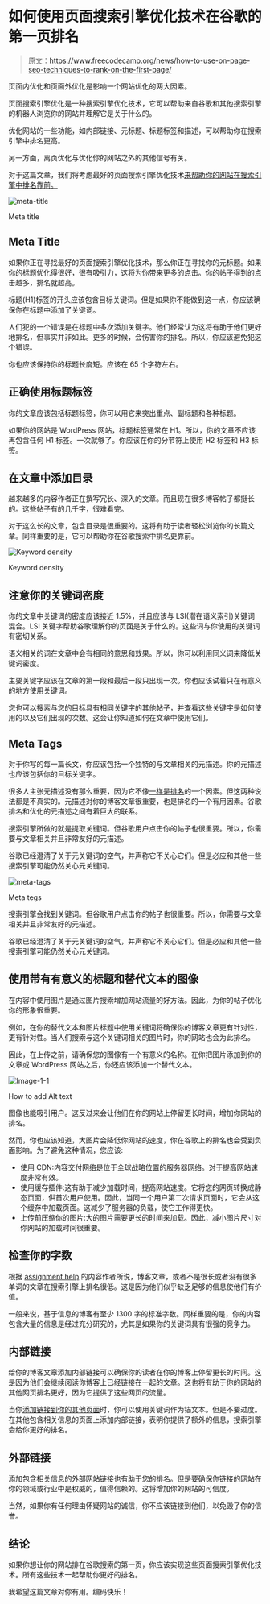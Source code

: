 # 如何使用页面搜索引擎优化技术在谷歌的第一页排名

> 原文：<https://www.freecodecamp.org/news/how-to-use-on-page-seo-techniques-to-rank-on-the-first-page/>

页面内优化和页面外优化是影响一个网站优化的两大因素。

页面搜索引擎优化是一种搜索引擎优化技术，它可以帮助来自谷歌和其他搜索引擎的机器人浏览你的网站并理解它是关于什么的。

优化网站的一些功能，如内部链接、元标题、标题标签和描述，可以帮助你在搜索引擎中排名更高。

另一方面，离页优化与优化你的网站之外的其他信号有关。

对于这篇文章，我们将考虑最好的页面搜索引擎优化技术[来帮助你的网站在搜索引擎中排名靠前。](https://www.freecodecamp.org/news/seo-secrets-reverse-engineering-googles-algorithm-92fad4f5a39/)

![meta-title](img/f16c1286503cc593ff15f0af5d5f4e52.png)

Meta title

## Meta Title

如果你正在寻找最好的页面搜索引擎优化技术，那么你正在寻找你的元标题。如果你的标题优化得很好，很有吸引力，这将为你带来更多的点击。你的帖子得到的点击越多，排名就越高。

标题(H1)标签的开头应该包含目标关键词。但是如果你不能做到这一点，你应该确保你在标题中添加了关键词。

人们犯的一个错误是在标题中多次添加关键字。他们经常认为这将有助于他们更好地排名，但事实并非如此。更多的时候，会伤害你的排名。所以，你应该避免犯这个错误。

你也应该保持你的标题长度短。应该在 65 个字符左右。

## 正确使用标题标签

你的文章应该包括标题标签，你可以用它来突出重点、副标题和各种标题。

如果你的网站是 WordPress 网站，标题标签通常在 H1。所以，你的文章不应该再包含任何 H1 标签。一次就够了。你应该在你的分节符上使用 H2 标签和 H3 标签。

## 在文章中添加目录

越来越多的内容作者正在撰写冗长、深入的文章。而且现在很多博客帖子都挺长的。这些帖子有的几千字，很难看完。

对于这么长的文章，包含目录是很重要的。这将有助于读者轻松浏览你的长篇文章。同样重要的是，它可以帮助你在谷歌搜索中排名更靠前。

![Keyword density](img/00ea2fcd799c84d0addd28d1325a8a43.png)

Keyword density

## 注意你的关键词密度

你的文章中关键词的密度应该接近 1.5%，并且应该与 LSI(潜在语义索引)关键词混合。LSI 关键字帮助谷歌理解你的页面是关于什么的。这些词与你使用的关键词有密切关系。

语义相关的词在文章中会有相同的意思和效果。所以，你可以利用同义词来降低关键词密度。

主要关键字应该在文章的第一段和最后一段只出现一次。你也应该试着只在有意义的地方使用关键词。

您也可以搜索与您的目标具有相同关键字的其他帖子，并查看这些关键字是如何使用的以及它们出现的次数。这会让你知道如何在文章中使用它们。

## Meta Tags

对于你写的每一篇长文，你应该包括一个独特的与文章相关的元描述。你的元描述也应该包括你的目标关键字。

很多人主张元描述没有那么重要，因为它不像[一样是排名](https://backlinko.com/on-page-seo)的一个因素。但这两种说法都是不真实的。元描述对你的博客文章很重要，也是排名的一个有用因素。谷歌排名和优化的元描述之间有着巨大的联系。

搜索引擎所做的就是提取关键词。但谷歌用户点击你的帖子也很重要。所以，你需要与文章相关并且非常友好的元描述。

谷歌已经澄清了关于元关键词的空气，并声称它不关心它们。但是必应和其他一些搜索引擎可能仍然关心元关键词。

![meta-tags](img/fb67e5a3fc4d62b17115d3453c23a96b.png)

Meta tegs

搜索引擎会找到关键词。但谷歌用户点击你的帖子也很重要。所以，你需要与文章相关并且非常友好的元描述。

谷歌已经澄清了关于元关键词的空气，并声称它不关心它们。但是必应和其他一些搜索引擎可能仍然关心元关键词。

## 使用带有有意义的标题和替代文本的图像

在内容中使用图片是通过图片搜索增加网站流量的好方法。因此，为你的帖子优化你的形象很重要。

例如，在你的替代文本和图片标题中使用关键词将确保你的博客文章更有针对性，更有针对性。当人们搜索与这个关键词相关的图片时，你的网站也会为此排名。

因此，在上传之前，请确保您的图像有一个有意义的名称。在你把图片添加到你的文章或 WordPress 网站之后，你还应该添加一个替代文本。

![Image-1-1](img/7755faf298cf0ff8012b48d5ffcaaa74.png)

How to add Alt text

图像也能吸引用户。这反过来会让他们在你的网站上停留更长时间，增加你网站的排名。

然而，你也应该知道，大图片会降低你网站的速度，你在谷歌上的排名也会受到负面影响。为了避免这种情况，您应该:

*   使用 CDN:内容交付网络是位于全球战略位置的服务器网络。对于提高网站速度非常有效。
*   使用缓存插件:这有助于减少加载时间，提高网站速度。它将您的网页转换成静态页面，供首次用户使用。因此，当同一个用户第二次请求页面时，它会从这个缓存中加载页面。这减少了服务器的负载，使它工作得更快。
*   上传前压缩你的图片:大的图片需要更长的时间来加载。因此，减小图片尺寸对你网站的加载时间很重要。

## 检查你的字数

根据 [assignment help](https://www.assignmenthelper.com.au/) 的内容作者所说，博客文章，或者不是很长或者没有很多单词的文章在搜索引擎上排名很低。这是因为他们似乎缺乏足够的信息使他们有价值。

一般来说，基于信息的博客有至少 1300 字的标准字数。同样重要的是，你的内容包含大量的信息是经过充分研究的，尤其是如果你的关键词具有很强的竞争力。

## 内部链接

给你的博客文章添加内部链接可以确保你的读者在你的博客上停留更长的时间。这是因为他们会继续阅读你博客上已经链接在一起的文章。这也将有助于你的网站的其他网页排名更好，因为它提供了这些网页的流量。

当你[添加链接到你的其他页面](https://www.shoutmeloud.com/on-page-seo.html)时，你可以使用关键词作为锚文本。但是不要过度。在其他包含相关信息的页面上添加内部链接，表明你提供了额外的信息，搜索引擎会给你更好的排名。

## 外部链接

添加包含相关信息的外部网站链接也有助于您的排名。但是要确保你链接的网站在你的领域或行业中是权威的，值得信赖的。这将增加你的网站的可信度。

当然，如果你有任何理由怀疑网站的诚信，你不应该链接到他们，以免毁了你的信誉。

## 结论

如果你想让你的网站排在谷歌搜索的第一页，你应该实现这些页面搜索引擎优化技术。所有这些技术一起帮助你更好的排名。

我希望这篇文章对你有用。编码快乐！